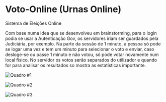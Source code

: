# Voto-Online (Urnas Online)
Sistema de Eleições Online

Com base numa idea que se desenvolveu em brainstorming, para o login podia se usar a Autenticação Gov, os servidores iriam ser guardados pela Judiciária, por exemplo. Na parte da sessão de 1 minuto, a pessoa só pode se logar uma vez e tem um minuto para selecionar o voto e enviar, caso desloge-se ou passe 1 minuto e não votou, só pode votar novamente num local físico. No servidor os votos serão separados do utilizador e quando for para analisar os resultados so mostra as estatísticas importante.

![Quadro #1](https://media-exp2.licdn.com/dms/image/C4D22AQGYp_Hw4LoJTg/feedshare-shrink_2048_1536/0?e=1582761600&v=beta&t=sQmKoiHWj4qQJdyf60vOFTGuRLAQkUV2LSsBA38LcHQ)

![Quadro #2](https://media-exp2.licdn.com/dms/image/C4D22AQGZRUi0fdnQOQ/feedshare-shrink_2048_1536/0?e=1582761600&v=beta&t=tXK9WxnTrOWM1NjugPiL0fxasgDuWKEf44ezkhFrHe0)

![Quadro #3](https://media-exp2.licdn.com/dms/image/C4D22AQEH10SDYVbHNA/feedshare-shrink_2048_1536/0?e=1582761600&v=beta&t=lsVfxpMa7O8-9W84HDmWV3SZ9oeQb6GNd6VEJC6iHng)

